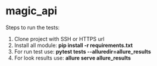 # magic_api
Steps to run the tests:
1) Clone project with SSH or HTTPS url
2) Install all module: 
**pip install -r requirements.txt**
3) For run test use:
**pytest tests --alluredir=allure_results**
4) For look results use:
**allure serve allure_results**
